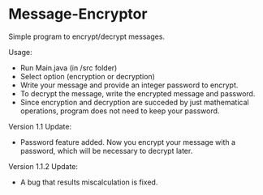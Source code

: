 # Message-Encryptor
 Simple program to encrypt/decrypt messages.
 
Usage:
- Run Main.java (in /src folder)
- Select option (encryption or decryption)
- Write your message and provide an integer password to encrypt.
- To decrypt the message, write the encrypted message and password.
- Since encryption and decryption are succeded by just mathematical operations, program does not need to keep your password.

Version 1.1 Update:
- Password feature added. Now you encrypt your message with a password, which will be necessary to decrypt later.

Version 1.1.2 Update:
- A bug that results miscalculation is fixed.
